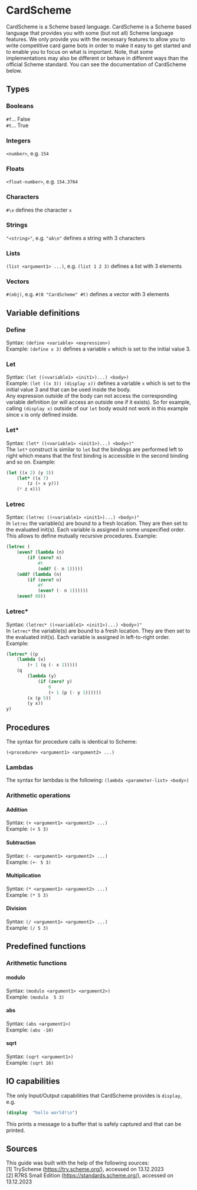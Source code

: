 # CardScheme

CardScheme is a Scheme based language. CardScheme is a Scheme based language that provides you with some (but not all) Scheme language features. We only provide you with the necessary features to allow you to write competitive card game bots in order to make it easy to get started and to enable you to focus on what is important. Note, that some implementations may also be different or behave in different ways than the official Scheme standard. You can see the documentation of CardScheme below.

## Types

### Booleans

`#f`... False  
`#t`... True

### Integers

`<number>`, e.g. `154`

### Floats

`<float-number>`, e.g. `154.3764`

### Characters

`#\x` defines the character `x`

### Strings

`"<string>"`, e.g. `"ab\n"` defines a string with 3 characters

### Lists

`(list <argument1> ...)`, e.g. `(list 1 2 3)` defines a list with 3 elements

### Vectors

`#(obj)`, e.g. `#(0 "CardScheme" #t)` defines a vector with 3 elements

## Variable definitions

### Define

Syntax: `(define <variable> <expression>)`  
Example: `(define x 3)` defines a variable `x` which is set to the initial value 3.

### Let

Syntax: `(let ((<variable1> <init1>)...) <body>)`  
Example: `(let ((x 3)) (display x))` defines a variable `x` which is set to the initial value 3 and that can be used inside the body.  
Any expression outside of the body can not access the corresponding variable definition (or will access an outside one if it exists). So for example, calling `(display x)` outside of our `let` body would not work in this example since `x` is only defined inside.

### Let\*

Syntax: `(let* ((<variable1> <init1>)...) <body>)"`  
The `let*` construct is similar to `let` but the bindings are performed left to right which means that the first binding is accessible in the second binding and so on.
Example:

```Scheme
(let ((x 2) (y 3))
    (let* ((x 7)
        (z (+ x y)))
    (* z x)))
```

### Letrec

Syntax: `(letrec ((<variable1> <init1>)...) <body>)"`  
In `letrec` the variable(s) are bound to a fresh location. They are then set to the evaluated init(s). Each variable is assigned in some unspecified order. This allows to define mutually recursive procedures.
Example:

```Scheme
(letrec (
    (even? (lambda (n)
        (if (zero? n)
            #t
            (odd? (- n 1)))))
    (odd? (lambda (n)
        (if (zero? n)
            #f
            (even? (- n 1))))))
    (even? 88))
```

### Letrec\*

Syntax: `(letrec* ((<variable1> <init1>)...) <body>)"`  
In `letrec*` the variable(s) are bound to a fresh location. They are then set to the evaluated init(s). Each variable is assigned in left-to-right order.
Example:

```Scheme
(letrec* ((p
    (lambda (x)
        (+ 1 (q (- x 1)))))
    (q
        (lambda (y)
            (if (zero? y)
                0
                (+ 1 (p (- y 1))))))
        (x (p 5))
        (y x))
y)
```

## Procedures

The syntax for procedure calls is identical to Scheme:

```
(<procedure> <argument1> <argument2> ...)
```

### Lambdas

The syntax for lambdas is the following:
`(lambda <parameter-list> <body>)`

### Arithmetic operations

#### Addition

Syntax: `(+ <argument1> <argument2> ...)`  
Example: `(+ 5 3)`

#### Subtraction

Syntax: `(- <argument1> <argument2> ...)`  
Example: `(+- 5 3)`

#### Multiplication

Syntax: `(* <argument1> <argument2> ...)`  
Example: `(* 5 3)`

#### Division

Syntax: `(/ <argument1> <argument2> ...)`  
Example: `(/ 5 3)`

## Predefined functions

### Arithmetic functions

#### modulo

Syntax: `(modulo <argument1> <argument2>)`  
Example: `(modulo  5 3)`

#### abs

Syntax: `(abs <argument1>)`  
Example: `(abs -10)`

#### sqrt

Syntax: `(sqrt <argument1>)`  
Example: `(sqrt 16)`

## IO capabilities

The only Input/Output capabilities that CardScheme provides is `display`, e.g.

```Scheme
(display  "hello world!\n")
```

This prints a message to a buffer that is safely captured and that can be printed.

## Sources

This guide was built with the help of the following sources:  
[1] TryScheme (https://try.scheme.org/), accessed on 13.12.2023  
[2] R7RS Small Edition (https://standards.scheme.org/), accessed on 13.12.2023
